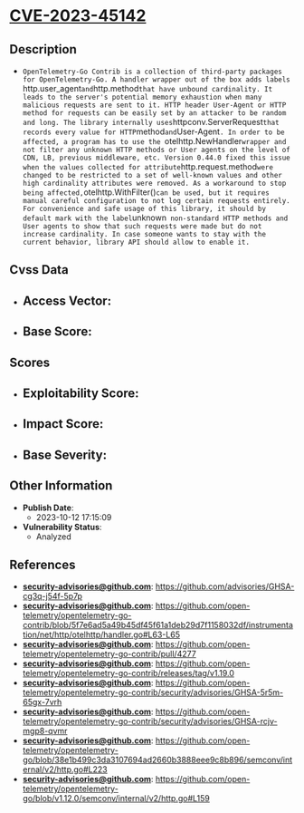 
# [CVE-2023-45142](https://github.com/advisories/GHSA-cg3q-j54f-5p7p)

## Description

- `OpenTelemetry-Go Contrib is a collection of third-party packages for OpenTelemetry-Go. A handler wrapper out of the box adds labels `http.user_agent` and `http.method` that have unbound cardinality. It leads to the server's potential memory exhaustion when many malicious requests are sent to it. HTTP header User-Agent or HTTP method for requests can be easily set by an attacker to be random and long. The library internally uses `httpconv.ServerRequest` that records every value for HTTP `method` and `User-Agent`. In order to be affected, a program has to use the `otelhttp.NewHandler` wrapper and not filter any unknown HTTP methods or User agents on the level of CDN, LB, previous middleware, etc. Version 0.44.0 fixed this issue when the values collected for attribute `http.request.method` were changed to be restricted to a set of well-known values and other high cardinality attributes were removed. As a workaround to stop being affected, `otelhttp.WithFilter()` can be used, but it requires manual careful configuration to not log certain requests entirely. For convenience and safe usage of this library, it should by default mark with the label `unknown` non-standard HTTP methods and User agents to show that such requests were made but do not increase cardinality. In case someone wants to stay with the current behavior, library API should allow to enable it.`

## Cvss Data

- **Access Vector**:
  - 
- **Base Score**:
  - 

## Scores

- **Exploitability Score**:
  - 
- **Impact Score**:
  - 
- **Base Severity**:
  - 

## Other Information

- **Publish Date**:
  - 2023-10-12 17:15:09
- **Vulnerability Status**:
  - Analyzed

## References

- **security-advisories@github.com**: https://github.com/advisories/GHSA-cg3q-j54f-5p7p
- **security-advisories@github.com**: https://github.com/open-telemetry/opentelemetry-go-contrib/blob/5f7e6ad5a49b45df45f61a1deb29d7f1158032df/instrumentation/net/http/otelhttp/handler.go#L63-L65
- **security-advisories@github.com**: https://github.com/open-telemetry/opentelemetry-go-contrib/pull/4277
- **security-advisories@github.com**: https://github.com/open-telemetry/opentelemetry-go-contrib/releases/tag/v1.19.0
- **security-advisories@github.com**: https://github.com/open-telemetry/opentelemetry-go-contrib/security/advisories/GHSA-5r5m-65gx-7vrh
- **security-advisories@github.com**: https://github.com/open-telemetry/opentelemetry-go-contrib/security/advisories/GHSA-rcjv-mgp8-qvmr
- **security-advisories@github.com**: https://github.com/open-telemetry/opentelemetry-go/blob/38e1b499c3da3107694ad2660b3888eee9c8b896/semconv/internal/v2/http.go#L223
- **security-advisories@github.com**: https://github.com/open-telemetry/opentelemetry-go/blob/v1.12.0/semconv/internal/v2/http.go#L159
